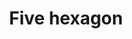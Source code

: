 ---
title: Five hexagon
tags: ["five", "hexagon", "shapes", "six", "sides", "honeycomb", "polygon"]
icon: five-hexagon
svg: '<svg xmlns="http://www.w3.org/2000/svg" width="24" height="24" fill="none" viewBox="0 0 24 24" stroke-width="1.5" stroke-linecap="round" stroke-linejoin="round" stroke="currentColor"><path d="M14 8c-2 .5-4.5 0-4.5 0v2.852h2.778c1.227 0 2.222.852 2.222 1.902v1.12c0 2.818-5 2.852-5 0"/><path d="M20.5 15.8V8.2a1.91 1.91 0 0 0-.944-1.645l-6.612-3.8a1.88 1.88 0 0 0-1.888 0l-6.612 3.8A1.9 1.9 0 0 0 3.5 8.2v7.602a1.91 1.91 0 0 0 .944 1.644l6.612 3.8a1.88 1.88 0 0 0 1.888 0l6.612-3.8A1.9 1.9 0 0 0 20.5 15.8"/></svg>'
---